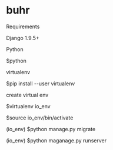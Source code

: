 # buhr
Requirements

Django 1.9.5+

Python 

$python

virtualenv

$pip install --user virtualenv

create virtual env

$virtualenv io_env

$source io_env/bin/activate

(io_env) $python manage.py migrate

(io_env) $python maganage.py runserver
